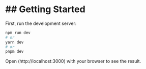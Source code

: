 <h1>## Getting Started</h1>

<p>First, run the development server:</P>

```bash
npm run dev
# or
yarn dev
# or
pnpm dev
```

<p>Open (http://localhost:3000) with your browser to see the result.</P>
